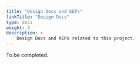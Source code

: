 ```yaml
---
title: "Design Docs and KEPs"
linkTitle: "Design Docs"
type: docs
weight: 4
description: >
    Design Docs and KEPs related to this project.
---
```


To be completed.
